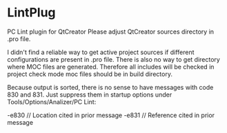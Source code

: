 # LintPlug
PC Lint plugin for QtCreator
Please adjust QtCreator sources directory in .pro file.

I didn't find a reliable way to get active project sources if different configurations are present in .pro file.
There is also no way to get directory where MOC files are generated.
Therefore all includes will be checked in project check mode moc files should be in build directory.

Because output is sorted, there is no sense to have messages with code 830 and 831. Just suppress them in startup options
under Tools/Options/Analizer/PC Lint:

-e830  		// Location cited in prior message
-e831		// Reference cited in prior message

